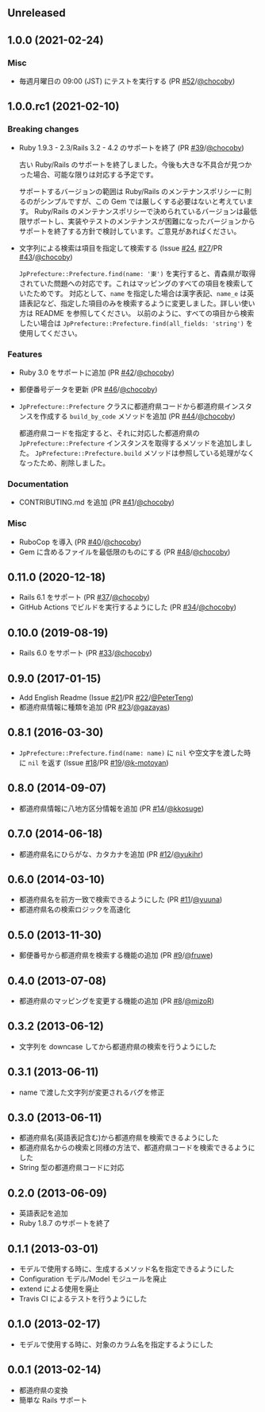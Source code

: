 ## Unreleased

## 1.0.0 (2021-02-24)

### Misc

* 毎週月曜日の 09:00 (JST) にテストを実行する (PR [#52](https://github.com/chocoby/jp_prefecture/pull/52)/[@chocoby](https://github.com/chocoby))

## 1.0.0.rc1 (2021-02-10)

### Breaking changes

* Ruby 1.9.3 - 2.3/Rails 3.2 - 4.2 のサポートを終了 (PR [#39](https://github.com/chocoby/jp_prefecture/pull/39)/[@chocoby](https://github.com/chocoby))

  古い Ruby/Rails のサポートを終了しました。今後も大きな不具合が見つかった場合、可能な限りは対応する予定です。

  サポートするバージョンの範囲は Ruby/Rails のメンテナンスポリシーに則るのがシンプルですが、この Gem では厳しくする必要はないと考えています。
  Ruby/Rails のメンテナンスポリシーで決められているバージョンは最低限サポートし、実装やテストのメンテナンスが困難になったバージョンからサポートを終了する方針で検討しています。ご意見があればください。

* 文字列による検索は項目を指定して検索する (Issue [#24](https://github.com/chocoby/jp_prefecture/issues/24), [#27](https://github.com/chocoby/jp_prefecture/issues/27)/PR [#43](https://github.com/chocoby/jp_prefecture/pull/43)/[@chocoby](https://github.com/chocoby))

  `JpPrefecture::Prefecture.find(name: '東')` を実行すると、青森県が取得されていた問題への対応です。これはマッピングのすべての項目を検索していたためです。
  対応として、`name` を指定した場合は漢字表記、`name_e` は英語表記など、指定した項目のみを検索するように変更しました。詳しい使い方は README を参照してください。
  以前のように、すべての項目から検索したい場合は `JpPrefecture::Prefecture.find(all_fields: 'string')` を使用してください。

### Features

* Ruby 3.0 をサポートに追加 (PR [#42](https://github.com/chocoby/jp_prefecture/pull/42)/[@chocoby](https://github.com/chocoby))
* 郵便番号データを更新 (PR [#46](https://github.com/chocoby/jp_prefecture/pull/46)/[@chocoby](https://github.com/chocoby))
* `JpPrefecture::Prefecture` クラスに都道府県コードから都道府県インスタンスを作成する `build_by_code` メソッドを追加 (PR [#44](https://github.com/chocoby/jp_prefecture/pull/44)/[@chocoby](https://github.com/chocoby))

  都道府県コードを指定すると、それに対応した都道府県の `JpPrefecture::Prefecture` インスタンスを取得するメソッドを追加しました。
  `JpPrefecture::Prefecture.build` メソッドは参照している処理がなくなったため、削除しました。

### Documentation

* CONTRIBUTING.md を追加 (PR [#41](https://github.com/chocoby/jp_prefecture/pull/41)/[@chocoby](https://github.com/chocoby))

### Misc

* RuboCop を導入 (PR [#40](https://github.com/chocoby/jp_prefecture/pull/40)/[@chocoby](https://github.com/chocoby))
* Gem に含めるファイルを最低限のものにする (PR [#48](https://github.com/chocoby/jp_prefecture/pull/48)/[@chocoby](https://github.com/chocoby))

## 0.11.0 (2020-12-18)

* Rails 6.1 をサポート (PR [#37](https://github.com/chocoby/jp_prefecture/pull/37)/[@chocoby](https://github.com/chocoby))
* GitHub Actions でビルドを実行するようにした (PR [#34](https://github.com/chocoby/jp_prefecture/pull/34)/[@chocoby](https://github.com/chocoby))

## 0.10.0 (2019-08-19)

* Rails 6.0 をサポート (PR [#33](https://github.com/chocoby/jp_prefecture/pull/33)/[@chocoby](https://github.com/chocoby))

## 0.9.0 (2017-01-15)

* Add English Readme (Issue [#21](https://github.com/chocoby/jp_prefecture/issues/21)/PR [#22](https://github.com/chocoby/jp_prefecture/pull/22)/[@PeterTeng](https://github.com/PeterTeng))
* 都道府県情報に種類を追加 (PR [#23](https://github.com/chocoby/jp_prefecture/pull/23)/[@gazayas](https://github.com/gazayas))

## 0.8.1 (2016-03-30)

* `JpPrefecture::Prefecture.find(name: name)` に `nil` や空文字を渡した時に `nil` を返す (Issue [#18](https://github.com/chocoby/jp_prefecture/issues/18)/PR [#19](https://github.com/chocoby/jp_prefecture/pull/19)/[@k-motoyan](https://github.com/k-motoyan))

## 0.8.0 (2014-09-07)

* 都道府県情報に八地方区分情報を追加 (PR [#14](https://github.com/chocoby/jp_prefecture/pull/14)/[@kkosuge](https://github.com/kkosuge))

## 0.7.0 (2014-06-18)

* 都道府県名にひらがな、カタカナを追加 (PR [#12](https://github.com/chocoby/jp_prefecture/pull/12)/[@yukihr](https://github.com/yukihr))

## 0.6.0 (2014-03-10)

* 都道府県名を前方一致で検索できるようにした (PR [#11](https://github.com/chocoby/jp_prefecture/pull/11)/[@yuuna](https://github.com/yuuna))
* 都道府県名の検索ロジックを高速化

## 0.5.0 (2013-11-30)

* 郵便番号から都道府県を検索する機能の追加 (PR [#9](https://github.com/chocoby/jp_prefecture/pull/9)/[@fruwe](https://github.com/fruwe))

## 0.4.0 (2013-07-08)

* 都道府県のマッピングを変更する機能の追加 (PR [#8](https://github.com/chocoby/jp_prefecture/pull/8)/[@mizoR](https://github.com/mizoR))

## 0.3.2 (2013-06-12)

* 文字列を downcase してから都道府県の検索を行うようにした

## 0.3.1 (2013-06-11)

* name で渡した文字列が変更されるバグを修正

## 0.3.0 (2013-06-11)

* 都道府県名(英語表記含む)から都道府県を検索できるようにした
* 都道府県名からの検索と同様の方法で、都道府県コードを検索できるようにした
* String 型の都道府県コードに対応

## 0.2.0 (2013-06-09)

* 英語表記を追加
* Ruby 1.8.7 のサポートを終了

## 0.1.1 (2013-03-01)

* モデルで使用する時に、生成するメソッド名を指定できるようにした
* Configuration モデル/Model モジュールを廃止
* extend による使用を廃止
* Travis CI によるテストを行うようにした

## 0.1.0 (2013-02-17)

* モデルで使用する時に、対象のカラム名を指定するようにした

## 0.0.1 (2013-02-14)

* 都道府県の変換
* 簡単な Rails サポート
